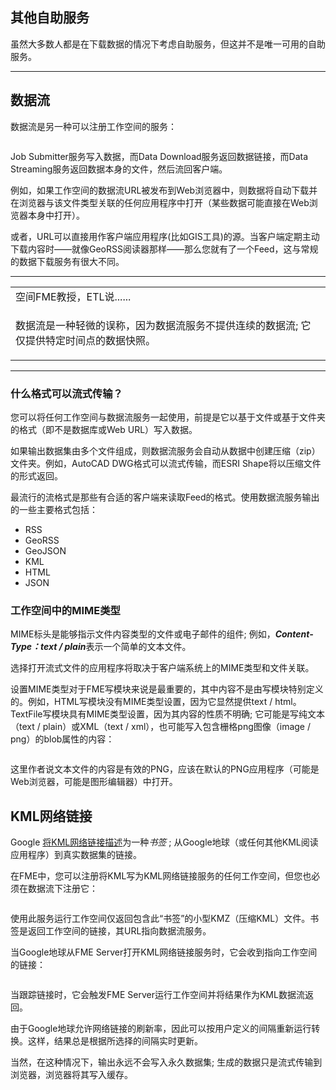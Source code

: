   <div id="readme" class="readme blob instapaper_body">
    <article class="markdown-body entry-content" itemprop="text"><h1><a id="user-content-other-self-serve-services" class="anchor" aria-hidden="true" href="./3.04.OtherSelfServeServices.md#other-self-serve-services"></a><font style="vertical-align: inherit;"><font style="vertical-align: inherit;">其他自助服务</font></font></h1>
<p><font style="vertical-align: inherit;"><font style="vertical-align: inherit;">虽然大多数人都是在下载数据的情况下考虑自助服务，但这并不是唯一可用的自助服务。</font></font></p>
<hr>
<h2><a id="user-content-data-streaming" class="anchor" aria-hidden="true" href="./3.04.OtherSelfServeServices.md#data-streaming"></a><font style="vertical-align: inherit;"><font style="vertical-align: inherit;">数据流</font></font></h2>
<p><font style="vertical-align: inherit;"><font style="vertical-align: inherit;">数据流是另一种可以注册工作空间的服务：</font></font></p>
<p><a target="_blank" rel="noopener noreferrer" href="./Images/Img3.009.DataStreamingRegistration.png"><img src="./FMETraining-1_3.04.OtherSelfServeServices_files/Img3.009.DataStreamingRegistration.png" alt="" style="max-width:100%;"></a></p>
<p><font style="vertical-align: inherit;"><font style="vertical-align: inherit;">Job Submitter服务写入数据，而Data Download服务返回数据链接，而Data Streaming服务返回数据本身的文件，然后流回客户端。</font></font></p>
<p><font style="vertical-align: inherit;"><font style="vertical-align: inherit;">例如，如果工作空间的数据流URL被发布到Web浏览器中，则数据将自动下载并在浏览器与该文件类型关联的任何应用程序中打开（某些数据可能直接在Web浏览器本身中打开）。</font></font></p>
<p><font style="vertical-align: inherit;"><font style="vertical-align: inherit;">或者，URL可以直接用作客户端应用程序(比如GIS工具)的源。当客户端定期主动下载内容时——就像GeoRSS阅读器那样——那么您就有了一个Feed，这与常规的数据下载服务有很大不同。</font></font></p>
<hr>

<table>
<tbody><tr>
<td>
<i></i><font style="vertical-align: inherit;"><font style="vertical-align: inherit;">
空间FME教授，ETL说......
</font></font></td>
</tr>
<tr>
<td><font style="vertical-align: inherit;"><font style="vertical-align: inherit;">

数据流是一种轻微的误称，因为数据流服务不提供连续的数据流; </font><font style="vertical-align: inherit;">它仅提供特定时间点的数据快照。

</font></font></td>
</tr>
</tbody></table>
<hr>
<h3><a id="user-content-what-formats-can-be-streamed" class="anchor" aria-hidden="true" href="./3.04.OtherSelfServeServices.md#what-formats-can-be-streamed"></a><font style="vertical-align: inherit;"><font style="vertical-align: inherit;">什么格式可以流式传输？</font></font></h3>
<p><font style="vertical-align: inherit;"><font style="vertical-align: inherit;">您可以将任何工作空间与数据流服务一起使用，前提是它以基于文件或基于文件夹的格式（即不是数据库或Web URL）写入数据。</font></font></p>
<p><font style="vertical-align: inherit;"><font style="vertical-align: inherit;">如果输出数据集由多个文件组成，则数据流服务会自动从数据中创建压缩（zip）文件夹。</font><font style="vertical-align: inherit;">例如，AutoCAD DWG格式可以流式传输，而ESRI Shape将以压缩文件的形式返回。</font></font></p>
<p><font style="vertical-align: inherit;"><font style="vertical-align: inherit;">最流行的流格式是那些有合适的客户端来读取Feed的格式。</font><font style="vertical-align: inherit;">使用数据流服务输出的一些主要格式包括：</font></font></p>
<ul>
<li><font style="vertical-align: inherit;"><font style="vertical-align: inherit;">RSS</font></font></li>
<li><font style="vertical-align: inherit;"><font style="vertical-align: inherit;">GeoRSS</font></font></li>
<li><font style="vertical-align: inherit;"><font style="vertical-align: inherit;">GeoJSON</font></font></li>
<li><font style="vertical-align: inherit;"><font style="vertical-align: inherit;">KML</font></font></li>
<li><font style="vertical-align: inherit;"><font style="vertical-align: inherit;">HTML</font></font></li>
<li><font style="vertical-align: inherit;"><font style="vertical-align: inherit;">JSON</font></font></li>
</ul>
<h3><a id="user-content-mime-types-in-workspaces" class="anchor" aria-hidden="true" href="./3.04.OtherSelfServeServices.md#mime-types-in-workspaces"></a><font style="vertical-align: inherit;"><font style="vertical-align: inherit;">工作空间中的MIME类型</font></font></h3>
<p><font style="vertical-align: inherit;"><font style="vertical-align: inherit;">MIME标头是能够指示文件内容类型的文件或电子邮件的组件; </font><font style="vertical-align: inherit;">例如，</font></font><em><strong><font style="vertical-align: inherit;"><font style="vertical-align: inherit;">Content-Type：text / plain</font></font></strong></em><font style="vertical-align: inherit;"><font style="vertical-align: inherit;">表示一个简单的文本文件。</font></font></p>
<p><font style="vertical-align: inherit;"><font style="vertical-align: inherit;">选择打开流式文件的应用程序将取决于客户端系统上的MIME类型和文件关联。</font></font></p>
<p><font style="vertical-align: inherit;"><font style="vertical-align: inherit;">设置MIME类型对于FME写模块来说是最重要的，其中内容不是由写模块特别定义的。</font><font style="vertical-align: inherit;">例如，HTML写模块没有MIME类型设置，因为它显然提供text / html。</font><font style="vertical-align: inherit;">TextFile写模块具有MIME类型设置，因为其内容的性质不明确; </font><font style="vertical-align: inherit;">它可能是写纯文本（text / plain）或XML（text / xml），也可能写入包含栅格png图像（image / png）的blob属性的内容：</font></font></p>
<p><a target="_blank" rel="noopener noreferrer" href="./Images/Img3.010.TextFileMimeType.png"><img src="./FMETraining-1_3.04.OtherSelfServeServices_files/Img3.010.TextFileMimeType.png" alt="" style="max-width:100%;"></a></p>
<p><font style="vertical-align: inherit;"><font style="vertical-align: inherit;">这里作者说文本文件的内容是有效的PNG，应该在默认的PNG应用程序（可能是Web浏览器，可能是图形编辑器）中打开。</font></font></p>
<h2><a id="user-content-kml-network-link" class="anchor" aria-hidden="true" href="./3.04.OtherSelfServeServices.md#kml-network-link"></a><font style="vertical-align: inherit;"><font style="vertical-align: inherit;">KML网络链接</font></font></h2>
<p><font style="vertical-align: inherit;"><font style="vertical-align: inherit;">Google </font></font><a href="https://www.google.ca/earth/outreach/tutorials/network_link.html" rel="nofollow"><font style="vertical-align: inherit;"><font style="vertical-align: inherit;">将KML网络链接描述</font></font></a><font style="vertical-align: inherit;"><font style="vertical-align: inherit;">为一种</font></font><em><font style="vertical-align: inherit;"><font style="vertical-align: inherit;">书签</font></font></em><font style="vertical-align: inherit;"><font style="vertical-align: inherit;"> ; </font><font style="vertical-align: inherit;">从Google地球（或任何其他KML阅读应用程序）到真实数据集的链接。</font></font></p>
<p><font style="vertical-align: inherit;"><font style="vertical-align: inherit;">在FME中，您可以注册将KML写为KML网络链接服务的任何工作空间，但您也必须在数据流下注册它：</font></font></p>
<p><a target="_blank" rel="noopener noreferrer" href="./Images/Img3.011.KMLLinkRegistration.png"><img src="./FMETraining-1_3.04.OtherSelfServeServices_files/Img3.011.KMLLinkRegistration.png" alt="" style="max-width:100%;"></a></p>
<p><font style="vertical-align: inherit;"><font style="vertical-align: inherit;">使用此服务运行工作空间仅返回包含此“书签”的小型KMZ（压缩KML）文件。</font><font style="vertical-align: inherit;">书签是返回工作空间的链接，其URL指向数据流服务。</font></font></p>
<p><font style="vertical-align: inherit;"><font style="vertical-align: inherit;">当Google地球从FME Server打开KML网络链接服务时，它会收到指向工作空间的链接：</font></font></p>
<p><a target="_blank" rel="noopener noreferrer" href="./Images/Img3.012.KMLLinkInGE.png"><img src="./FMETraining-1_3.04.OtherSelfServeServices_files/Img3.012.KMLLinkInGE.png" alt="" style="max-width:100%;"></a></p>
<p><font style="vertical-align: inherit;"><font style="vertical-align: inherit;">当跟踪链接时，它会触发FME Server运行工作空间并将结果作为KML数据流返回。</font></font></p>
<p><font style="vertical-align: inherit;"><font style="vertical-align: inherit;">由于Google地球允许网络链接的刷新率，因此可以按用户定义的间隔重新运行转换。</font><font style="vertical-align: inherit;">这样，结果总是根据所选择的间隔实时更新。</font></font></p>
<p><font style="vertical-align: inherit;"><font style="vertical-align: inherit;">当然，在这种情况下，输出永远不会写入永久数据集; </font><font style="vertical-align: inherit;">生成的数据只是流式传输到浏览器，浏览器将其写入缓存。</font></font></p>
</article>
  </div>
